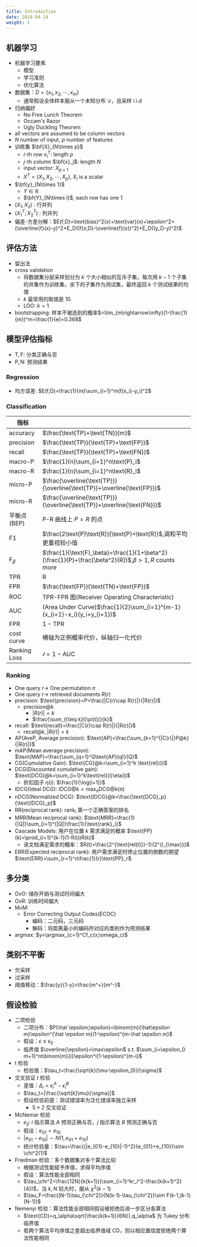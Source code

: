 ```yaml
---
title: Introduction
date: 2019-04-14
weight: 1
---
```


## 机器学习

- 机器学习要素
  - 模型
  - 学习准则
  - 优化算法
- 数据集：$D=\{x_1,x_2,\cdots,x_m\}$
  - 通常假设全体样本服从一个未知分布 $\mathcal{D}$，且采样 i.i.d
- 归纳偏好
  - No Free Lunch Theorem
  - Occam's Razor
  - Ugly Duckling Theorem
- all vectors are assumed to be column vectors
- $N$ number of input, $p$ number of features
- 训练集 $\bf{X}_{N\times p}$
  - $i$-th row $x_i^T$: length $p$
  - $j$-th column $\bf{x}_j$: length $N$
  - input vector: $X_{p\times 1}$
  - $X^T=(X_1,X_2,\cdots,X_p)$, $X_i$ is a scalar
- $\bf{y}_{N\times 1}$
  - $Y\in\mathbb{R}$
  - $\bf{Y}_{N\times l}$, each row has one 1
- $(X_1,X_2 )$ : 行并列
- $(X_1^T;X_2^T)$ : 列并列
- 偏差-方差分解：$E(f;D)=\text{bias}^2(x)+\text{var}(x)+\epsilon^2=(\overline{f}(x)-y)^2+E_D((f(x;D)-\overline{f}(x))^2)+E_D((y_D-y)^2)$

## 评估方法

- 留出法
- cross validation
  - 将数据集分层采样划分为 $k$ 个大小相似的互斥子集，每次用 $k-1$ 个子集的并集作为训练集，余下的子集作为测试集，最终返回 $k$ 个测试结果的均值
  - $k$ 最常用的取值是 10.
  - LOO: $k=1$
- bootstrapping: 样本不被选到的概率$=\lim_{m\rightarrow\infty}(1-\frac{1}{m})^m=\frac{1}{e}=0.368$

## 模型评估指标

- $\text{T},\text{F}$: 分类正确与否
- $\text{P},\text{N}$: 预测结果

### Regression

- 均方误差: $E(f;D)=\frac{1}{m}\sum_{i=1}^m(f(x_i)-y_i)^2$

### Classification

| 指标             |                                                                                                       |
| ---------------- | ----------------------------------------------------------------------------------------------------- |
| accuracy         | $\frac{\text{TP}+\text{TN}}{m}$                                                                       |
| precision        | $\frac{\text{TP}}{\text{TP}+\text{FP}}$                                                               |
| recall           | $\frac{\text{TP}}{\text{TP}+\text{FN}}$                                                               |
| macro-$\text{P}$ | $\frac{1}{n}\sum_{i=1}^n\text{P}_i$                                                                   |
| macro-$\text{R}$ | $\frac{1}{n}\sum_{i=1}^n\text{R}_i$                                                                   |
| micro-$\text{P}$ | $\frac{\overline{\text{TP}}}{\overline{\text{TP}}+\overline{\text{FP}}}$                              |
| micro-$\text{R}$ | $\frac{\overline{\text{TP}}}{\overline{\text{TP}}+\overline{\text{FN}}}$                              |
| 平衡点(BEP)      | P-R 曲线上 $P=R$ 的点                                                                                 |
| $\text{F1}$      | $\frac{2\text{P}\text{R}}{\text{P}+\text{R}}$,调和平均更重视较小值                                    |
| $\text{F}_\beta$ | $\frac{1}{\text{F}_\beta}=\frac{1}{1+\beta^2}(\frac{1}{P}+\frac{\beta^2}{R})$,$\beta>1,R$ counts more |
| $\text{TPR}$     | $\text{R}$                                                                                            |
| $\text{FPR}$     | $\frac{\text{FP}}{\text{TN}+\text{FP}}$                                                               |
| ROC              | TPR-FPR 图(Receiver Operating Characteristic)                                                         |
| AUC              | (Area Under Curve)$\frac{1}{2}\sum_{i=1}^{m-1}(x_{i+1}-x_i)(y_i+y_{i+1})$                             |
| $\text{FPR}$     | $1-\text{TPR}$                                                                                        |
| cost curve       | 横轴为正例概率代价，纵轴归一化代价                                                                    |
| Ranking Loss     | $\mathcal{l}=1-\text{AUC}$                                                                            |

### Ranking

- One query $r\rightarrow$ One permutation $\pi$
- One query $r\rightarrow$ retrieved documents $R(r)$
- precision: $\text{precision}=P=\frac{|C(r)\cap R(r)|}{|R(r)|}$
  - $\text{precision}@k$
    - $|R(r)|=k$
    - $\frac{\sum_{t\leq k}l(\pi(t))}{k}$
- recall: $\text{recall}=\frac{|C(r)\cap R(r)|}{|R(r)|}$
  - $\text{recall}@k, |R(r)|=k$
- AP(AveP, Average precision): $\text{AP}=\frac{\sum_{k=1}^{|C(r)|}P@k}{|R(r)|}$
- mAP(Mean average precision): $\text{MAP}=\frac{\sum_{q=1}^Q\text{AP}(q)}{Q}$
- CG(Cumulative Gain): $\text{CG}@k=\sum_{i=1}^k \text{rel}(i)$
- DCG(Discounted cumulative gain): $\text{DCG}@k=\sum_{i=1}^k\text{rel}(i)\eta(i)$
  - 折扣因子 $\eta(i)$: $\frac{1}{\log(i+1)}$
- IDCG(Ideal DCG): $\text{IDCG}@k=\max_{\pi}\text{DCG}@k(\pi)$
- nDCG(Normalized DCG): $\text{IDCG}@k=\frac{\text{DCG}_p}{\text{IDCG}_p}$
- RR(reciprocal rank): $\text{rank}_i$ 第一个正确答案的排名
- MRR(Mean reciprocal rank): $\text{MRR}=\frac{1}{|Q|}\sum_{i=1}^{|Q|}\frac{1}{\text{rank}_i}$
- Cascade Models: 用户在位置 $k$ 需求满足的概率 $\text{PP}(k)=\prod_{i=1}^{k-1}(1-R(i))R(k)$
  - 该文档满足需求的概率：$R(t)=\frac{2^{\text{rel(t)}}-1}{2^{l_{\max}}}$
- ERR(Expected reciprocal rank): 用户需求满足时停止位置的倒数的期望 $\text{ERR}=\sum_{r=1}^n\frac{1}{r}\text{PP}_r$

## 多分类

- OvO: 储存开销与测试时间偏大
- OvR: 训练时间偏大
- MvM:
  - Error Correcting Output Codes(ECOC)
    - 编码：二元码，三元码
    - 解码：将距离最小的编码所对应的类别作为预测结果
- argmax: $y=\argmax_{c=1}^Cf_c(x;\omega_c)$

## 类别不平衡

- 欠采样
- 过采样
- 阈值移动：$\frac{y}{1-y}>\frac{m^+}{m^-}$

## 假设检验

- 二项检验
  - 二项分布：$P(\hat \epsilon;\epsilon)=\binom{m}{\hat\epsilon m}\epsilon^{\hat \epsilon m}(1-\epsilon)^{m-\hat \epsilon m}$
  - 假设：$\epsilon\leq\epsilon_0$
  - 临界值 $\overline{\epsilon}=\max\epsilon$ s.t. $\sum_{i=\epsilon_0 m+1}^m\binom{m}{i}\epsilon^i(1-\epsilon)^{m-i}$
- t 检验
  - 检验值：$\tau_t=\frac{\sqrt{k}(\mu-\epsilon_0)}{\sigma}$
- 交叉验证 $t$ 检验
  - 差值：$\Delta_i=\epsilon_i^A-\epsilon_i^B$
  - $\tau_t=|\frac{\sqrt{k}\mu}{\sigma}|$
  - 假设检验前提：测试错误率为泛化错误率独立采样
    - $5\times 2$ 交叉验证
- McNemar 检验
  - $e_{ij}$: $i$ 指示算法 $A$ 预测正确与否，$j$ 指示算法 $B$ 预测正确与否
  - 假设：$e_{01}=e_{10}$
  - $|e_{01}-e_{10}|\sim N(1,e_{01}+e_{10})$
  - 统计检验量：$\tau=\frac{(|e_{01}-e_{10}|-1)^2}{e_{01}+e_{10}}\sim \chi^2(1)$
- Friedman 检验：多个数据集对多个算法比较
  - 根据测试性能赋予序值，求得平均序值
  - 假设：算法性能全部相同
  - $\tau_\chi^2=\frac{12N}{k(k+1)}(\sum_{i=1}^kr_i^2-\frac{k(k+1)^2}{4})$，当 $k,N$ 较大时，服从 $\chi^2(k-1)$
  - $\tau_F=\frac{(N-1)\tau_{\chi^2}}{N(k-1)-\tau_{\chi^2}}\sim F(k-1,(k-1)(N-1))$
- Nemenyi 检验：算法性能全部相同假设被拒绝后进一步区分各算法
  - $\text{CD}=q_\alpha\sqrt{\frac{k(k+1)}{6N}},q_\alpha$ 为 Tukey 分布临界值
  - 若两个算法平均序值之差超出临界值域 $\text{CD}$，则以相应置信度拒绝两个算法性能相同
